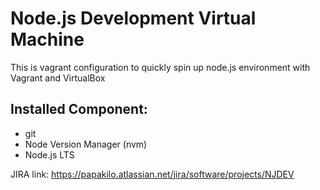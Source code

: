 # Node.js Development Virtual Machine

This is vagrant configuration to quickly spin up node.js environment with Vagrant and VirtualBox

## Installed Component:
* git
* Node Version Manager (nvm)
* Node.js LTS

JIRA link: https://papakilo.atlassian.net/jira/software/projects/NJDEV